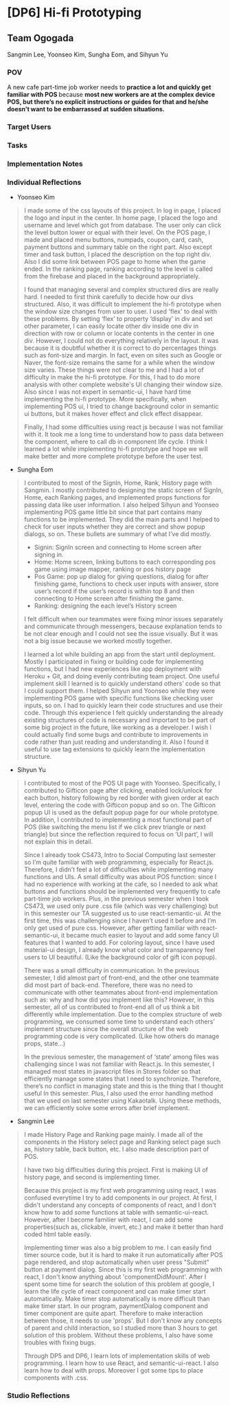# [DP6] Hi-fi Prototyping

## Team Ogogada
Sangmin Lee, Yoonseo Kim, Sungha Eom, and Sihyun Yu

### POV
A new cafe part-time job worker 
needs to <strong> practice a lot and quickly get familiar with POS </strong> because <strong> most new workers are at the complex device POS, but there’s no explicit instructions or guides for that and he/she doesn’t want to be embarrassed at sudden situations. </strong>

### Target Users

### Tasks

### Implementation Notes

### Individual Reflections

- Yoonseo Kim
> I made some of the css layouts of this project. In log in page, I placed the logo and input in the center. In home page, I placed the logo and username and level which got from database. The user only can click the level button lower or equal with their level. On the POS page, I made and placed menu buttons, numpads, coupon, card, cash, payment buttons and summary table on the right part. Also except timer and task button, I placed the description on the top right div. Also I did some link between POS page to home when the game ended. In the ranking page, ranking according to the level is called from the firebase and placed in the background appropriately. 
> 
> I found that managing several and complex structured divs are really hard. I needed to first think carefully to decide how our divs structured. Also, it was difficult to implement the hi-fi prototype when the window size changes from user to user. I used 'flex' to deal with these problems. By setting ‘flex’ to property ‘display’ in div and set other parameter, I can easily locate other div inside one div in direction with row or column or locate contents in the center in one div. However, I could not do everything relatively in the layout. It was because it is doubtful whether it is correct to do percentages things such as font-size and margin. In fact, even on sites such as Google or Naver, the font-size remains the same for a while when the window size varies. These things were not clear to me and I had a lot of difficulty in make the hi-fi prototype. For this, I had to do more analysis with other complete website's UI changing their window size. Also since I was not expert in semantic-ui, I have hard time implementing the hi-fi prototype. More specifically, when implementing POS ui, I tried to change background color in semantic ui buttons, but it makes hover effect and click effect disappear. 
>  
> Finally, I had some difficulties using react js because I was not familiar with it. It took me a long time to understand how to pass data between the component, where to call db in component life cycle. I think I learned a lot while implementing hi-fi prototype and hope we will make better and more complete prototype before the user test. 

- Sungha Eom

> I contributed to most of the SignIn, Home, Rank, History page with Sangmin. I mostly contributed to designing the static screen of SignIn, Home, each Ranking pages, and implemented props functions for passing data like user information. I also helped Sihyun and Yoonseo implementing POS game little bit since that part contains many functions to be implemented. They did the main parts and I helped to check for user inputs whether they are correct and show popup dialogs, so on. These bullets are summary of what I’ve did mostly. 
> - Signin: SignIn screen and connecting to Home screen after signing in.
> - Home: Home screen,  linking buttons to each corresponding pos game using image mapper, ranking or pos history page
> - Pos Game: pop up dialog for giving questions, dialog for after finishing game,  functions to check user inputs with answer, store user’s record if the user’s record is within top 8 and then connecting to Home screen after finishing the game.
> - Ranking: designing the each level’s History screen
>
> I felt difficult when our teammates were fixing minor issues separately and communicate through messengers, because explanation tends to be not clear enough and I could not see the issue visually. But it was not a big issue because we worked mostly together. 
>
> I learned a lot while building an app from the start until deployment. Mostly I participated in fixing or building code for implementing functions, but I had new experiences like app deployment with Heroku + Git, and doing evenly contributing team project. One useful implement skill I learned is to quickly understand others’ code so that I could support them. I helped Sihyun and Yoonseo while they were implementing POS game with specific functions like checking user inputs, so on. I had to quickly learn their code structures and use their code. Through this experience I felt quickly understanding the already existing structures of code is necessary and important to be part of some big project in the future, like working as a developer. I wish I could actually find some bugs and contribute to improvements in code rather than just reading and understanding it. Also I found it useful to use tag extensions to quickly learn the implementation structure.

- Sihyun Yu

> I contributed to most of the POS UI page with Yoonseo. Specifically, I contributed to Gifticon page after clicking, enabled lock/unlock for each button, history following by red border with given order at each level, entering the code with Gifticon popup and so on. The Gifticon popup UI is used as the default popup page for our whole prototype. In addition, I contributed to implementing a most functional part of POS (like switching the menu list if we click prev triangle or next triangle) but since the reflection required to focus on ‘UI part’, I will not explain this in detail. 
>
> Since I already took CS473, Intro to Social Computing last semester so I’m quite familiar with web programming, especially for React.js. Therefore, I didn’t feel a lot of difficulties while implementing many functions and UIs. A small difficulty was about POS function: since I had no experience with working at the cafe, so I needed to ask what buttons and functions should be implemented very frequently to cafe part-time job workers. Plus, in the previous semester when I took CS473, we used only pure .css file (which was very challenging) but in this semester our TA suggested us to use react-semantic-ui. At the first time, this was challenging since I haven’t used it before and I’m only get used of pure css. However, after getting familiar with react-semantic-ui, it became much easier to layout and add some fancy UI features that I wanted to add. For coloring layout, since I have used material-ui design, I already know what color and transparency feel users to UI beautiful. (Like the background color of gift icon popup).  
>
> There was a small difficulty in communication. In the previous semester, I did almost part of front-end, and the other one teammate did most part of back-end. Therefore, there was no need to communicate with other teammates about front-end implementation such as: why and how did you implement like this? However, in this semester, all of us contributed to front-end all of us think a bit differently while implementation. Due to the complex structure of web programming, we consumed some time to understand each others’ implement structure since the overall structure of the web programming code is very complicated. (Like how others do manage props, state…) 
>
> In the previous semester, the management of ‘state’ among files was challenging since I was not familiar with React.js. In this semester, I managed most states in javascript files in Stores folder so that efficiently manage some states that I need to synchronize. Therefore, there’s no conflict in managing state and this is the thing that I thought useful In this semester. Plus, I also used the error handling method that we used on last semester using Kakaotalk. Using these methods, we can efficiently solve some errors after brief implement.

- Sangmin Lee

> I made History Page and Ranking page mainly. I made all of the components in the History select page and Ranking select page such as, history table, back button, etc. I also made description part of POS. 
>
> I have two big difficulties during this project. First is making UI of history page, and second is implementing timer. 
>
> Because this project is my first web programming using react, I was confused everytime I try to add components in our project. At first, I didn't understand any concepts of components of react, and I don't know how to add some functions at table with semantic-ui-react. However, after I become familier with react, I can add some properties(such as, clickable, invert, etc.) and make it better than hard coded html table easily.
>
> Implementing timer was also a big problem to me. I can easily find timer source code, but it is hard to make it run automatically after POS page rendered, and stop automatically when user press "Submit" button at payment dialog. Since this is my first web programming with react, I don't know anything about 'componentDidMount'. After I spent some time for search the solution of this problem at google, I learn the life cycle of react component and can make timer start automatically. Make timer stop automatically is more difficult than make timer start. In our program, paymentDialog component and timer component are quite apart. Therefore to make interaction between those, it needs to use 'props'. But I don't know any concepts of parent and child interaction, so I studied more than 3 hours to get solution of this problem. Without these problems, I also have some troubles with fixing bugs.
>
> Through DP5 and DP6, I learn lots of implementation skills of web programming. I learn how to use React, and semantic-ui-react. I also learn how to deal with props. Moreover I got some tips to place components with .css.

### Studio Reflections

